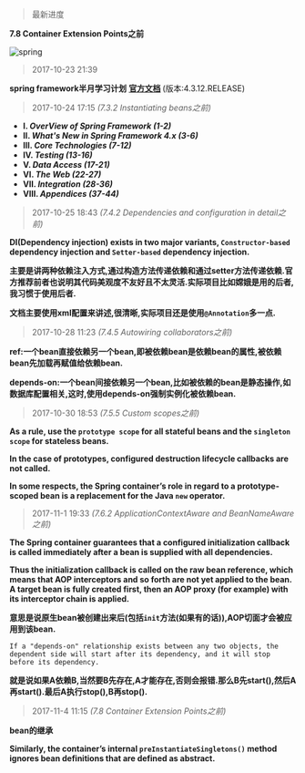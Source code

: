 > 最新进度 

**7.8 Container Extension Points之前**

![spring](http://39.108.180.232/group1/M00/00/00/rBL721q2EwaAASVoAABw2WPb4DM063.png)

> 2017-10-23 21:39

**spring framework半月学习计划** 
**[官方文档](https://docs.spring.io/spring/docs/4.3.12.RELEASE/spring-framework-reference/htmlsingle)&nbsp;**(版本:4.3.12.RELEASE)

<!--more-->

> 2017-10-24 17:15 *(7.3.2 Instantiating beans之前)*

- **Ⅰ. *OverView of Spring Framework (1-2)***
- **Ⅱ. *What's New in Spring Framework 4.x (3-6)***
- **Ⅲ. *Core Technologies (7-12)***
- **Ⅳ. *Testing (13-16)***
- **V. *Data Access (17-21)***
- **Ⅵ. *The Web (22-27)***
- **Ⅶ. *Integration (28-36)***
- **Ⅷ. *Appendices (37-44)***

> 2017-10-25 18:43 *(7.4.2 Dependencies and configuration in detail之前)*

**DI(Dependency injection) exists in two major variants, `Constructor-based` dependency injection and `Setter-based` dependency injection.**

**主要是讲两种依赖注入方式,通过构造方法传递依赖和通过setter方法传递依赖.官方推荐前者也说明其代码美观度不友好且不太灵活.实际项目比如嫦娥是用的后者,我习惯于使用后者.**

**文档主要使用xml配置来讲述,很清晰,实际项目还是使用`@Annotation`多一点.**

> 2017-10-28 11:23 *(7.4.5 Autowiring collaborators之前)*

**ref:一个bean直接依赖另一个bean,即被依赖bean是依赖bean的属性,被依赖bean先加载再赋值给依赖bean.**

**depends-on:一个bean间接依赖另一个bean,比如被依赖的bean是静态操作,如数据库配置相关,这时,使用depends-on强制实例化被依赖bean.**

> 2017-10-30 18:53 *(7.5.5 Custom scopes之前)*

**As a rule, use the `prototype scope` for all stateful beans and the `singleton scope` for stateless beans.**

**In the case of prototypes, configured destruction lifecycle callbacks are not called.**

**In some respects, the Spring container’s role in regard to a prototype-scoped bean is a replacement for the Java `new` operator.**

> 2017-11-1 19:33 *(7.6.2 ApplicationContextAware and BeanNameAware之前)*

**The Spring container guarantees that a configured initialization callback is called immediately after a bean is supplied with all dependencies.**

**Thus the initialization callback is called on the raw bean reference, which means that AOP interceptors and so forth are not yet applied to the bean. A target bean is fully created first, then an AOP proxy (for example) with its interceptor chain is applied.**

**意思是说原生bean被创建出来后(包括`init`方法(如果有的话)),AOP切面才会被应用到该bean.**

`If a "depends-on" relationship exists between any two objects, the dependent side will start after its dependency, and it will stop before its dependency.`

**就是说如果A依赖B,当然要B先存在,A才能存在,否则会报错.那么B先start(),然后A再start().最后A执行stop(),B再stop().**

> 2017-11-4 11:15 *(7.8 Container Extension Points之前)*

**bean的继承**

**Similarly, the container’s internal `preInstantiateSingletons()` method ignores bean definitions that are defined as abstract.**